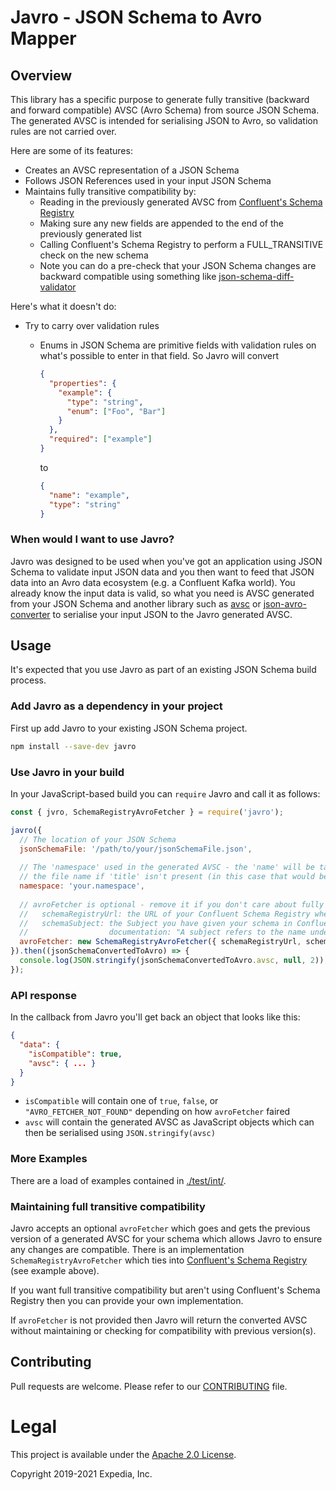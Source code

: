 # Javro - JSON Schema to Avro Mapper

## Overview

This library has a specific purpose to generate fully transitive (backward and forward compatible) AVSC (Avro Schema)
from source JSON Schema. The generated AVSC is intended for serialising JSON to Avro, so validation rules are not
carried over.

Here are some of its features:

* Creates an AVSC representation of a JSON Schema
* Follows JSON References used in your input JSON Schema
* Maintains fully transitive compatibility by:
    * Reading in the previously generated AVSC from
      [Confluent's Schema Registry](https://docs.confluent.io/current/schema-registry/index.html)
    * Making sure any new fields are appended to the end of the previously generated list
    * Calling Confluent's Schema Registry to perform a FULL_TRANSITIVE check on the new schema
    * Note you can do a pre-check that your JSON Schema changes are backward compatible using something like
      [json-schema-diff-validator](https://www.npmjs.com/package/json-schema-diff-validator)

Here's what it doesn't do:

* Try to carry over validation rules
    * Enums in JSON Schema are primitive fields with validation rules on what's possible to enter in that field. So
      Javro will convert 
      
      ```json
      {
        "properties": {
          "example": {
            "type": "string",
            "enum": ["Foo", "Bar"]
          }
        },
        "required": ["example"]
      }
      ```
      
      to
      
      ```json
      {
        "name": "example",
        "type": "string"
      }
      ```

### When would I want to use Javro?

Javro was designed to be used when you've got an application using JSON Schema to validate input JSON data and you then
want to feed that JSON data into an Avro data ecosystem (e.g. a Confluent Kafka world). You already know the input data
is valid, so what you need is AVSC generated from your JSON Schema and another library such as
[avsc](https://www.npmjs.com/package/avsc) or [json-avro-converter](https://github.com/allegro/json-avro-converter) to
serialise your input JSON to the Javro generated AVSC.

## Usage

It's expected that you use Javro as part of an existing JSON Schema build process.

### Add Javro as a dependency in your project

First up add Javro to your existing JSON Schema project.

```bash
npm install --save-dev javro
```

### Use Javro in your build

In your JavaScript-based build you can `require` Javro and call it as follows:

```javascript
const { jvro, SchemaRegistryAvroFetcher } = require('javro');

javro({
  // The location of your JSON Schema
  jsonSchemaFile: '/path/to/your/jsonSchemaFile.json',
  
  // The 'namespace' used in the generated AVSC - the 'name' will be taken either from the 'title' in the JSON Schema or
  // the file name if 'title' isn't present (in this case that would be 'jsonSchemaFile')
  namespace: 'your.namespace',
  
  // avroFetcher is optional - remove it if you don't care about fully transitive compatibility
  //   schemaRegistryUrl: the URL of your Confluent Schema Registry where you've registered your schema
  //   schemaSubject: the Subject you have given your schema in Confluent's Schema Registry. As per Confluent's
  //                  documentation: "A subject refers to the name under which the schema is registered".
  avroFetcher: new SchemaRegistryAvroFetcher({ schemaRegistryUrl, schemaSubject })
}).then((jsonSchemaConvertedToAvro) => {
  console.log(JSON.stringify(jsonSchemaConvertedToAvro.avsc, null, 2));
});
```

### API response

In the callback from Javro you'll get back an object that looks like this:

```json
{
  "data": {
    "isCompatible": true,
    "avsc": { ... }
  }
}
```

* `isCompatible` will contain one of `true`, `false`, or `"AVRO_FETCHER_NOT_FOUND"` depending on how `avroFetcher`
  faired
* `avsc` will contain the generated AVSC as JavaScript objects which can then be serialised using
  `JSON.stringify(avsc)`

### More Examples

There are a load of examples contained in [./test/int/](./test/int/).

### Maintaining full transitive compatibility

Javro accepts an optional `avroFetcher` which goes and gets the previous version of a generated AVSC for your schema
which allows Javro to ensure any changes are compatible. There is an implementation `SchemaRegistryAvroFetcher` which
ties into [Confluent's Schema Registry](https://docs.confluent.io/current/schema-registry/index.html) (see example
above).

If you want full transitive compatibility but aren't using Confluent's Schema Registry then you can provide your own
implementation.
 
If `avroFetcher` is not provided then Javro will return the converted AVSC without maintaining or checking for
compatibility with previous version(s).

## Contributing

Pull requests are welcome. Please refer to our [CONTRIBUTING](./CONTRIBUTING.md) file.

# Legal

This project is available under the [Apache 2.0 License](http://www.apache.org/licenses/LICENSE-2.0.html).

Copyright 2019-2021 Expedia, Inc.
